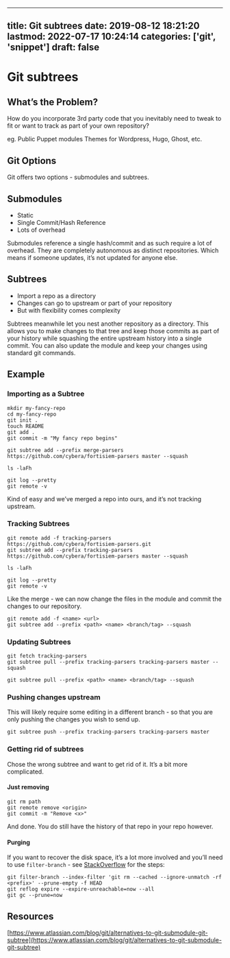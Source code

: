 
---
title: Git subtrees
date: 2019-08-12 18:21:20
lastmod: 2022-07-17 10:24:14
categories: ['git', 'snippet']
draft: false
---


# Git subtrees
## What’s the Problem?
How do you incorporate 3rd party code that you inevitably need to tweak to fit or want to track as part of your own repository?

eg. Public Puppet modules
Themes for Wordpress, Hugo, Ghost, etc.

## Git Options
Git offers two options - submodules and subtrees.

## Submodules
* Static
* Single Commit/Hash Reference
* Lots of overhead

Submodules reference a single hash/commit and as such require a lot of overhead. They are completely autonomous as distinct repositories. Which means if someone updates, it’s not updated for anyone else.

## Subtrees
* Import a repo as a directory
* Changes can go to upstream or part of your repository
* But with flexibility comes complexity

Subtrees meanwhile let you nest another repository as a directory. This allows you to make changes to that tree and keep those commits as part of your history while squashing the entire upstream history into a single commit. You can also update the module and keep your changes using standard git commands.

## Example
### Importing as a Subtree
```
mkdir my-fancy-repo
cd my-fancy-repo
git init .
touch README
git add .
git commit -m "My fancy repo begins"

git subtree add --prefix merge-parsers https://github.com/cybera/fortisiem-parsers master --squash

ls -laFh

git log --pretty
git remote -v
```

Kind of easy and we’ve merged a repo into ours, and it’s not tracking upstream.

### Tracking Subtrees
```
git remote add -f tracking-parsers https://github.com/cybera/fortisiem-parsers.git
git subtree add --prefix tracking-parsers https://github.com/cybera/fortisiem-parsers master --squash

ls -laFh

git log --pretty
git remote -v
```

Like the merge - we can now change the files in the module and commit the changes to our repository.

```
git remote add -f <name> <url>
git subtree add --prefix <path> <name> <branch/tag> --squash
```

### Updating Subtrees
```
git fetch tracking-parsers
git subtree pull --prefix tracking-parsers tracking-parsers master --squash
```

```
git subtree pull --prefix <path> <name> <branch/tag> --squash
```

### Pushing changes upstream
This will likely require some editing in a different branch - so that you are only pushing the changes you wish to send up.
```
git subtree push --prefix tracking-parsers tracking-parsers master
```

### Getting rid of subtrees
Chose the wrong subtree and want to get rid of it. It’s a bit more complicated.

#### Just removing
```
git rm path
git remote remove <origin>
git commit -m "Remove <x>"
```

And done. You do still have the history of that repo in your repo however.

#### Purging
If you want to recover the disk space, it’s a lot more involved and you’ll need to use `filter-branch` - see [StackOverflow](https://stackoverflow.com/questions/26107798/how-to-remove-previously-added-git-subtree-and-its-history) for the steps:
```
git filter-branch --index-filter 'git rm --cached --ignore-unmatch -rf <prefix>' --prune-empty -f HEAD
git reflog expire --expire-unreachable=now --all
git gc --prune=now
```

## Resources
 [https://www.atlassian.com/blog/git/alternatives-to-git-submodule-git-subtree](https://www.atlassian.com/blog/git/alternatives-to-git-submodule-git-subtree) 

<!-- #public #git #snippet -->

<!-- {BearID:48B64C15-6289-47D9-9B96-54BE9DD6B1F4-794-000331C3B620C14A} -->
